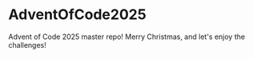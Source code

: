 # AdventOfCode2025
Advent of Code 2025 master repo! Merry Christmas, and let's enjoy the challenges!
